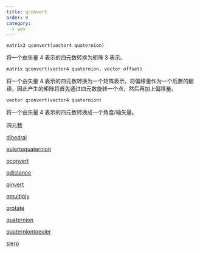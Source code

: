 ```yaml
---
title: qconvert
order: 8
category:
  - vex
---
```


`matrix3 qconvert(vector4 quaternion)`

将一个由矢量 4 表示的四元数转换为矩阵 3 表示。

`matrix qconvert(vector4 quaternion, vector offset)`

将一个由矢量 4 表示的四元数转换为一个矩阵表示。将偏移量作为一个后置的翻译，因此产生的矩阵将首先通过四元数旋转一个点，然后再加上偏移量。

`vector qconvert(vector4 quaternion)`

将一个由矢量 4 表示的四元数转换成一个角度/轴矢量。

四元数

[dihedral](dihedral.html)

[eulertoquaternion](eulertoquaternion.html)

[qconvert](qconvert.html)

[qdistance](qdistance.html)

[qinvert](qinvert.html)

[qmultiply](qmultiply.html)

[qrotate](qrotate.html)

[quaternion](quaternion.html)

[quaterniontoeuler](quaterniontoeuler.html)

[slerp](slerp.html)
